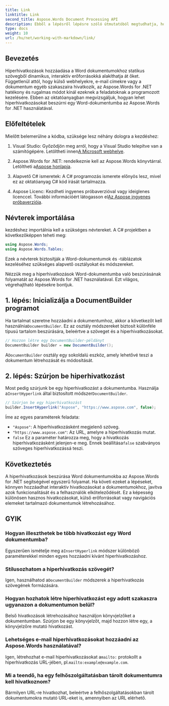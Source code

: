 ```yaml
---
title: Link
linktitle: Link
second_title: Aspose.Words Document Processing API
description: Ebből a lépésről lépésre szóló útmutatóból megtudhatja, hogyan illeszthet be hiperhivatkozásokat Word dokumentumokba az Aspose.Words for .NET használatával. Egyszerűen javíthatja dokumentumait interaktív hivatkozásokkal.
type: docs
weight: 10
url: /hu/net/working-with-markdown/link/
---
```

## Bevezetés

Hiperhivatkozások hozzáadása a Word dokumentumokhoz statikus szövegből dinamikus, interaktív erőforrásokká alakíthatja át őket. Függetlenül attól, hogy külső webhelyekre, e-mail címekre vagy a dokumentum egyéb szakaszaira hivatkozik, az Aspose.Words for .NET hatékony és rugalmas módot kínál ezeknek a feladatoknak a programozott kezelésére. Ebben az oktatóanyagban megvizsgáljuk, hogyan lehet hiperhivatkozásokat beszúrni egy Word-dokumentumba az Aspose.Words for .NET használatával. 

## Előfeltételek

Mielőtt belemerülne a kódba, szüksége lesz néhány dologra a kezdéshez:

1.  Visual Studio: Győződjön meg arról, hogy a Visual Studio telepítve van a számítógépére. Letöltheti innen[A Microsoft webhelye](https://visualstudio.microsoft.com/).

2.  Aspose.Words for .NET: rendelkeznie kell az Aspose.Words könyvtárral. Letöltheti a[Aspose honlapja](https://releases.aspose.com/words/net/).

3. Alapvető C# ismeretek: A C# programozás ismerete előnyös lesz, mivel ez az oktatóanyag C# kód írását tartalmazza.

4.  Aspose Licenc: Kezdheti ingyenes próbaverzióval vagy ideiglenes licenccel. További információért látogasson el[Az Aspose ingyenes próbaverziója](https://releases.aspose.com/).

## Névterek importálása

kezdéshez importálnia kell a szükséges névtereket. A C# projektben a következőképpen teheti meg:

```csharp
using Aspose.Words;
using Aspose.Words.Tables;
```

Ezek a névterek biztosítják a Word-dokumentumok és -táblázatok kezeléséhez szükséges alapvető osztályokat és módszereket.

Nézzük meg a hiperhivatkozások Word-dokumentumba való beszúrásának folyamatát az Aspose.Words for .NET használatával. Ezt világos, végrehajtható lépésekre bontjuk.

## 1. lépés: Inicializálja a DocumentBuilder programot

 Ha tartalmat szeretne hozzáadni a dokumentumhoz, akkor a következőt kell használnia`DocumentBuilder`. Ez az osztály módszereket biztosít különféle típusú tartalom beszúrására, beleértve a szöveget és a hiperhivatkozásokat.

```csharp
// Hozzon létre egy DocumentBuilder-példányt
DocumentBuilder builder = new DocumentBuilder();
```

 A`DocumentBuilder` osztály egy sokoldalú eszköz, amely lehetővé teszi a dokumentum létrehozását és módosítását.

## 2. lépés: Szúrjon be hiperhivatkozást

 Most pedig szúrjunk be egy hiperhivatkozást a dokumentumba. Használja a`InsertHyperlink` által biztosított módszer`DocumentBuilder`. 

```csharp
// Szúrjon be egy hiperhivatkozást
builder.InsertHyperlink("Aspose", "https://www.aspose.com", false);
```

Íme az egyes paraméterek feladata:
- `"Aspose"`: A hiperhivatkozásként megjelenő szöveg.
- `"https://www.aspose.com"`: Az URL, amelyre a hiperhivatkozás mutat.
- `false` Ez a paraméter határozza meg, hogy a hivatkozás hiperhivatkozásként jelenjen-e meg. Ennek beállítása`false` szabványos szöveges hiperhivatkozássá teszi.

## Következtetés

A hiperhivatkozások beszúrása Word dokumentumokba az Aspose.Words for .NET segítségével egyszerű folyamat. Ha követi ezeket a lépéseket, könnyen hozzáadhat interaktív hivatkozásokat a dokumentumokhoz, javítva azok funkcionalitását és a felhasználók elköteleződését. Ez a képesség különösen hasznos hivatkozásokat, külső erőforrásokat vagy navigációs elemeket tartalmazó dokumentumok létrehozásához.

## GYIK

### Hogyan illeszthetek be több hivatkozást egy Word dokumentumba?
 Egyszerűen ismételje meg a`InsertHyperlink` módszer különböző paraméterekkel minden egyes hozzáadni kívánt hiperhivatkozáshoz.

### Stílusozhatom a hiperhivatkozás szövegét?
 Igen, használhatod a`DocumentBuilder` módszerek a hiperhivatkozás szövegének formázására.

### Hogyan hozhatok létre hiperhivatkozást egy adott szakaszra ugyanazon a dokumentumon belül?
Belső hivatkozások létrehozásához használjon könyvjelzőket a dokumentumban. Szúrjon be egy könyvjelzőt, majd hozzon létre egy, a könyvjelzőre mutató hivatkozást.

### Lehetséges e-mail hiperhivatkozásokat hozzáadni az Aspose.Words használatával?
 Igen, létrehozhat e-mail hiperhivatkozásokat a`mailto:` protokollt a hiperhivatkozás URL-jében, pl.`mailto:example@example.com`.

### Mi a teendő, ha egy felhőszolgáltatásban tárolt dokumentumra kell hivatkoznom?
Bármilyen URL-re hivatkozhat, beleértve a felhőszolgáltatásokban tárolt dokumentumokra mutató URL-eket is, amennyiben az URL elérhető.